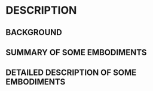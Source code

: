 # DESCRIPTION

## BACKGROUND

## SUMMARY OF SOME EMBODIMENTS

## DETAILED DESCRIPTION OF SOME EMBODIMENTS

